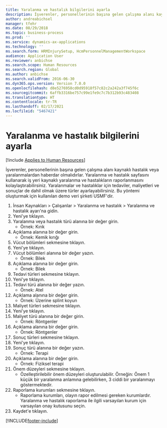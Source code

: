 ```yaml
---
title: Yaralanma ve hastalık bilgilerini ayarla
description: İşverenler, personellerinin başına gelen çalışma alanı kaynaklı hastalık veya yaralanmalardan haberdar olmalıdırlar.
author: andreabichsel
manager: tfehr
ms.date: 08/29/2018
ms.topic: business-process
ms.prod: ''
ms.service: dynamics-ax-applications
ms.technology: ''
ms.search.form: HRMInjurySetup, HcmPersonnelManagementWorkspace
audience: Application User
ms.reviewer: anbichse
ms.search.scope: Human Resources
ms.search.region: Global
ms.author: anbichse
ms.search.validFrom: 2016-06-30
ms.dyn365.ops.version: Version 7.0.0
ms.openlocfilehash: d8e5276958cd0d95918f57c82c2a242a3f745f6c
ms.sourcegitcommit: 6affb3316be757c99e1fe9c7c7b312b93c483408
ms.translationtype: HT
ms.contentlocale: tr-TR
ms.lasthandoff: 02/17/2021
ms.locfileid: "5467421"
---
```

# <a name="set-up-injury-and-illness-information"></a>Yaralanma ve hastalık bilgilerini ayarla

[!include [Applies to Human Resources](../includes/applies-to-hr.md)]



İşverenler, personellerinin başına gelen çalışma alanı kaynaklı hastalık veya yaralanmalardan haberdar olmalıdırlar. Yaralanma ve hastalık sayfasını kullanarak iş yeri kaynaklı yaralanma ve hastalıkların raporlanmasını kolaylaştırabilirsiniz. Yaralanmalar ve hastalıklar için tedaviler, maliyetleri ve sonuçlar de dahil olmak üzere türler ayarlayabilirsiniz. Bu yöntemi oluşturmak için kullanılan demo veri şirketi USMF'dir.

1. İnsan Kaynakları > Çalışanlar > Yaralanma ve hastalık > Yaralanma ve hastalık ayarı'na gidin.
2. Yeni'ye tıklayın.
3. Yaralanma veya hastalık türü alanına bir değer girin.
    * Örnek: Kırık  
4. Açıklama alanına bir değer girin.
    * Örnek: Kemik kırığı  
5. Vücut bölümleri sekmesine tıklayın.
6. Yeni'ye tıklayın.
7. Vücut bölümleri alanına bir değer yazın.
    * Örnek: Bilek  
8. Açıklama alanına bir değer girin.
    * Örnek: Bilek  
9. Tedavi türleri sekmesine tıklayın.
10. Yeni'ye tıklayın.
11. Tedavi türü alanına bir değer yazın.
    * Örnek: Atel  
12. Açıklama alanına bir değer girin.
    * Örnek: Üzerine splint koyun  
13. Maliyet türleri sekmesine tıklayın.
14. Yeni'ye tıklayın.
15. Maliyet türü alanına bir değer girin.
    * Örnek: Röntgenler  
16. Açıklama alanına bir değer girin.
    * Örnek: Röntgenler  
17. Sonuç türleri sekmesine tıklayın.
18. Yeni'ye tıklayın.
19. Sonuç türü alanına bir değer yazın.
    * Örnek: Terapi  
20. Açıklama alanına bir değer girin.
    * Örnek: Fiziksel terapi  
21. Önem düzeyleri sekmesine tıklayın.
    * Özelleştirilebilir önem düzeyleri oluşturulabilir. Örneğin: Önem 1 küçük bir yaralanma anlamına gelebilirken, 3 ciddi bir yaralanmayı göstermektedir.  
22. Raporlama kurumları sekmesine tıklayın.
    * Raporlama kurumları, olayın rapor edilmesi gereken kurumlardır. Yaralanma ve hastalık raporlama ile ilgili varsayılan kurum için varsayılan onay kutusunu seçin.  
23. Kaydet'e tıklayın.



[!INCLUDE[footer-include](../includes/footer-banner.md)]